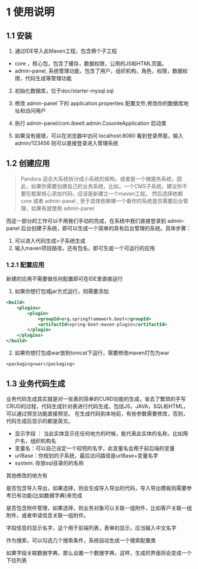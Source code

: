 # 1 使用说明

## 1.1 安装
1. 通过IDE导入此Maven工程，包含俩个子工程

* core  ，核心包，包含了缓存，数据权限，公用的JS和HTML页面。
* admin-panel, 系统管理功能，包含了用户，组织机构，角色，权限，数据权限，代码生成等管理功能

2. 初始化数据库，位于doc/starter-mysql.sql

3. 修改 admin-panel 下的 application.properties 配置文件,修改你的数据库地址和访问用户

4. 执行 admin-panel/com.ibeetl.admin.CosonleApplication 启动类

5. 如果没有报错，可以在浏览器中访问 localhost:8080 看到登录界面，输入 admin/123456 则可以直接登录进入管理系统

## 1.2 创建应用

> Pandora 适合大系统拆分成小系统的架构，或者是一个微服务系统，因此，如果你需要创建自己的业务系统，比如，一个CMS子系统，建议你不要在框架核心添加代码，应该是新建立一个maven工程。
然后选择依赖 core 或者 admin-panel , 至于具体依赖哪一个看你的系统是否需要后台管理，如果有就使用 admin-panel 

而这一部分的工作可以不用我们手动的完成，在系统中我们直接登录到 admin-panel 后台创建子系统，即可以生成一个简单的具有后台管理的系统。具体步骤：
1. 可以进入代码生成>子系统生成
2. 输入maven项目路径，还有包名，即可生成一个可运行的应用

### 1.2.1 配置应用

新建的应用不需要做任何配置即可在IDE里直接运行

1. 如果你想打包城jar方式运行，则需要添加
~~~xml
<build>
    <plugins>
        <plugin>
            <groupId>org.springframework.boot</groupId>
            <artifactId>spring-boot-maven-plugin</artifactId>
        </plugin>
    </plugins>
</build>
~~~

2. 如果你想打包成war放到tomcat下运行，需要修改maven打包为war
~~~xmml
<packaging>war</packaging>
~~~


## 1.3 业务代码生成
业务代码生成其实就是对一张表的简单的CURD功能的生成，省去了繁琐的手写CRUD的过程，代码生成针对表进行代码生成，包括JS，JAVA，SQL和HTML，可以通过预览功能直接预览。
在生成代码到本地前，有些参数需要修改，否则，代码生成后显示的都是英文。

* 显示字段 ： 当此实体显示在任何地方的时候，能代表此实体的名称，比如用户名，组织机构名
* 变量名：可以自己设定一个较短的名字，此变量名会用于前后端的变量
* urlBase：你规划的子系统，最后访问路径是urlBase+变量名字
* system: 存放sql目录的的名称

其他修改的地方有

是否包含导入导出，如果选择，则会生成导入导出的代码，导入导出模板则需要参考已有功能(比如数据字典)来完成

是否包含附件管理，如果选择，则业务对象可以关联一组附件，比如客户关联一组附件，或者申请信息关联一组附件。

字段信息的显示名字，这个用于前端列表，表单的显示，应当输入中文名字

作为搜索，可以勾选几个搜索条件，系统自动生成一个搜索配置类

如果字段关联数据字典，那么设置一个数据字典，这样，生成的界面将会变成一个下拉列表